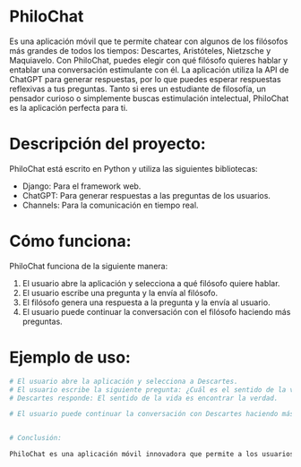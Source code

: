 # PhiloChat 

Es una aplicación móvil que te permite chatear con algunos de los filósofos más grandes de todos los tiempos: Descartes, Aristóteles, Nietzsche y Maquiavelo. Con PhiloChat, puedes elegir con qué filósofo quieres hablar y entablar una conversación estimulante con él. La aplicación utiliza la API de ChatGPT para generar respuestas, por lo que puedes esperar respuestas reflexivas a tus preguntas. Tanto si eres un estudiante de filosofía, un pensador curioso o simplemente buscas estimulación intelectual, PhiloChat es la aplicación perfecta para ti.

# Descripción del proyecto:

PhiloChat está escrito en Python y utiliza las siguientes bibliotecas:

* Django: Para el framework web.
* ChatGPT: Para generar respuestas a las preguntas de los usuarios.
* Channels: Para la comunicación en tiempo real.

# Cómo funciona:

PhiloChat funciona de la siguiente manera:

1. El usuario abre la aplicación y selecciona a qué filósofo quiere hablar.
2. El usuario escribe una pregunta y la envía al filósofo.
3. El filósofo genera una respuesta a la pregunta y la envía al usuario.
4. El usuario puede continuar la conversación con el filósofo haciendo más preguntas.

# Ejemplo de uso:

```python
# El usuario abre la aplicación y selecciona a Descartes.
# El usuario escribe la siguiente pregunta: ¿Cuál es el sentido de la vida?
# Descartes responde: El sentido de la vida es encontrar la verdad.

# El usuario puede continuar la conversación con Descartes haciendo más preguntas, como: ¿Cómo sé que existe? ¿Cómo puedo encontrar la verdad?


# Conclusión:

PhiloChat es una aplicación móvil innovadora que permite a los usuarios chatear con algunos de los filósofos más grandes de todos los tiempos. La aplicación utiliza la API de ChatGPT para generar respuestas reflexivas a las preguntas de los usuarios. PhiloChat es una excelente herramienta para aprender sobre filosofía y para reflexionar sobre las grandes preguntas de la vida.
